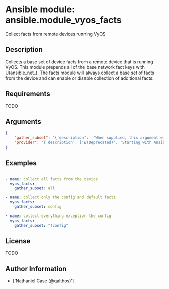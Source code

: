 # Ansible module: ansible.module_vyos_facts


Collect facts from remote devices running VyOS

## Description

Collects a base set of device facts from a remote device that is running VyOS.  This module prepends all of the base network fact keys with U(ansible_net_<fact>).  The facts module will always collect a base set of facts from the device and can enable or disable collection of additional facts.

## Requirements

TODO

## Arguments

``` json
{
    "gather_subset": "{'description': ['When supplied, this argument will restrict the facts collected to a given subset.  Possible values for this argument include all, default, config, and neighbors.  Can specify a list of values to include a larger subset.  Values can also be used with an initial C(M(!)) to specify that a specific subset should not be collected.'], 'required': False, 'default': '!config'}",
    "provider": "{'description': ['B(Deprecated)', 'Starting with Ansible 2.5 we recommend using C(connection: network_cli).', 'For more information please see the L(Network Guide, ../network/getting_started/network_differences.html#multiple-communication-protocols).', 'HORIZONTALLINE', 'A dict object containing connection details.'], 'suboptions': {'host': {'description': ['Specifies the DNS host name or address for connecting to the remote device over the specified transport.  The value of host is used as the destination address for the transport.'], 'required': True}, 'port': {'description': ['Specifies the port to use when building the connection to the remote device.'], 'default': 22}, 'username': {'description': ['Configures the username to use to authenticate the connection to the remote device.  This value is used to authenticate the SSH session. If the value is not specified in the task, the value of environment variable C(ANSIBLE_NET_USERNAME) will be used instead.']}, 'password': {'description': ['Specifies the password to use to authenticate the connection to the remote device.   This value is used to authenticate the SSH session. If the value is not specified in the task, the value of environment variable C(ANSIBLE_NET_PASSWORD) will be used instead.']}, 'timeout': {'description': ['Specifies the timeout in seconds for communicating with the network device for either connecting or sending commands.  If the timeout is exceeded before the operation is completed, the module will error.'], 'default': 10}, 'ssh_keyfile': {'description': ['Specifies the SSH key to use to authenticate the connection to the remote device.   This value is the path to the key used to authenticate the SSH session. If the value is not specified in the task, the value of environment variable C(ANSIBLE_NET_SSH_KEYFILE) will be used instead.']}}}",
}
```

## Examples


``` yaml

- name: collect all facts from the device
  vyos_facts:
    gather_subset: all

- name: collect only the config and default facts
  vyos_facts:
    gather_subset: config

- name: collect everything exception the config
  vyos_facts:
    gather_subset: "!config"

```

## License

TODO

## Author Information
  - ['Nathaniel Case (@qalthos)']
